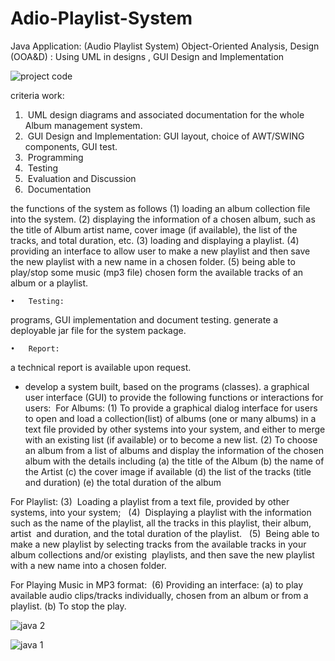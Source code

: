 # Adio-Playlist-System



Java Application:
(Audio Playlist System) 
Object-Oriented Analysis, Design (OOA&D) : 
Using UML in designs , GUI Design and Implementation 



![project code](https://user-images.githubusercontent.com/45584320/235327071-d9182754-3c01-41ca-8c78-736f047a14dd.png)


criteria work:  
1)  UML design diagrams and associated documentation for the whole Album management system.  
2)  GUI Design and Implementation:
GUI layout, choice of AWT/SWING components, GUI test.
3)  Programming
4)  Testing
5)  Evaluation and Discussion
6)  Documentation

 the functions of the system as follows 
(1) loading an album collection file into the system.
(2) displaying the information of a chosen album, such as the title of Album artist name, cover image (if available), the list of the tracks, and total duration, etc. 
(3) loading and displaying a playlist.
(4) providing an interface to allow user to make a new playlist and then save the new playlist with a new name in a chosen folder.
(5) being able to play/stop some music (mp3 file) chosen form the available tracks of an album or a playlist. 

	•	Testing: 
 programs, GUI implementation and document testing. 
 generate a deployable jar file for the system package. 

	•	Report:
 a technical report is available upon request.

* develop a system 
built, based on the programs (classes).
 a graphical user interface (GUI) to provide the following functions or interactions for users: 
For Albums: 
(1) To provide a graphical dialog interface for users to open and load a collection(list) of albums (one or many albums) in a text file provided by other systems into your system, and either to merge with an existing list (if available) or to become a new list.
(2) To choose an album from a list of albums and display the information of the chosen album with the details including 
(a) the title of the Album
(b) the name of the Artist
(c) the cover image if available
(d) the list of the tracks (title and duration) 
(e) the total duration of the album

For Playlist: 
(3)  Loading a playlist from a text file, provided by other systems, into your system;  
(4)  Displaying a playlist with the information such as the name of the playlist, all the tracks in this playlist, their album, artist  and duration, and the total duration of the playlist.  
(5)  Being able to make a new playlist by selecting tracks from the available tracks in your album collections and/or existing  playlists, and then save the new playlist with a new name into a chosen folder. 

For Playing Music in MP3 format: 
(6) Providing an interface: 
(a) to play available audio clips/tracks individually, chosen from an album or from a playlist. 
(b) To stop the play. 


![java 2](https://user-images.githubusercontent.com/45584320/235327108-89add1a1-6a19-484a-a096-2a9b915d0812.png)


![java 1](https://user-images.githubusercontent.com/45584320/235327104-5275b973-ff78-4527-8ae1-0d6f05e5ed0e.png)

